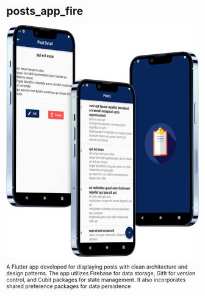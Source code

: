 # posts_app_fire

<img src="https://github.com/AbanoubEzzat1/posts_app_firebase/blob/master/PostsApp.png">


A Flutter app developed for displaying posts with clean architecture and design
patterns. The app utilizes Firebase for data storage, GitIt for version control, and
Cubit packages for state management. It also incorporates shared preference
packages for data persistence

